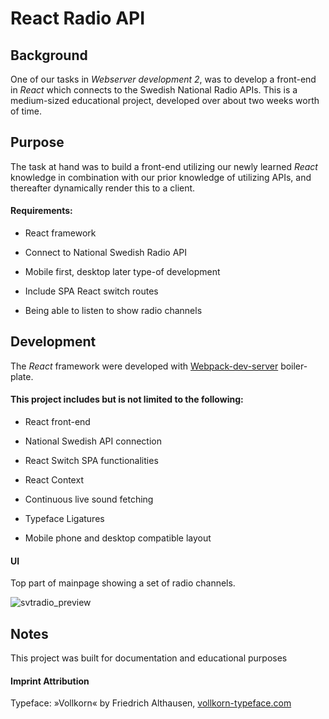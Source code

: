 # React Radio API

## Background

One of our tasks in *Webserver development 2*, was to develop a front-end in *React* which connects to the Swedish National Radio APIs. 
This is a medium-sized educational project, developed over about two weeks worth of time.

## Purpose

The task at hand was to build a front-end utilizing our newly learned *React* knowledge in combination with our prior knowledge of utilizing APIs, and thereafter dynamically render this to a client.

#### Requirements:
- React framework

- Connect to National Swedish Radio API

- Mobile first, desktop later type-of development

- Include SPA React switch routes

- Being able to listen to show radio channels


## Development

The *React* framework were developed with [Webpack-dev-server](https://github.com/webpack/webpack-dev-server) boiler-plate.

#### This project includes but is not limited to the following:

- React front-end

- National Swedish API connection

- React Switch SPA functionalities

- React Context 

- Continuous live sound fetching

- Typeface Ligatures

- Mobile phone and desktop compatible layout

#### UI
Top part of mainpage showing a set of radio channels.

![svtradio_preview](https://user-images.githubusercontent.com/63596133/190971797-a101a7d2-ad15-43cc-a26f-b7c0b3a0c417.png)



## Notes

This project was built for documentation and educational purposes


#### Imprint Attribution
Typeface: »Vollkorn« by Friedrich Althausen, [vollkorn-typeface.com](http://www.vollkorn-typeface.com)
